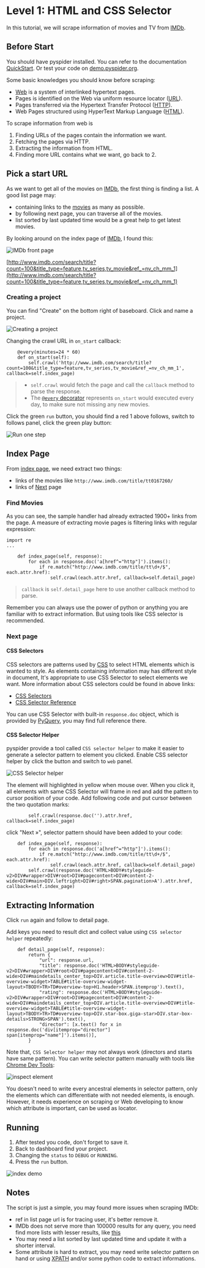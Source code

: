 Level 1: HTML and CSS Selector
==============================

In this tutorial, we will scrape information of movies and TV from [IMDb].


Before Start
------------

You should have pyspider installed. You can refer to the documentation [QuickStart](QuickStart). Or test your code on [demo.pyspider.org](http://demo.pyspider.org).

Some basic knowledges you should know before scraping:

* [Web][WWW] is a system of interlinked hypertext pages.
* Pages is identified on the Web via uniform resource locator ([URL]).
* Pages transferred via the Hypertext Transfer Protocol ([HTTP]).
* Web Pages structured using HyperText Markup Language ([HTML]).

To scrape information from web is

1. Finding URLs of the pages contain the information we want.
2. Fetching the pages via HTTP.
3. Extracting the information from HTML.
4. Finding more URL contains what we want, go back to 2.


Pick a start URL
----------------

As we want to get all of the movies on [IMDb], the first thing is finding a list.  A good list page may:

* containing links to the [movies](http://www.imdb.com/title/tt0167260/) as many as possible.
* by following next page, you can traverse all of the movies. 
* list sorted by last updated time would be a great help to get latest movies.

By looking around on the index page of [IMDb], I found this:

![IMDb front page](imgs/tutorial_imdb_front.png)

[http://www.imdb.com/search/title?count=100&title_type=feature,tv_series,tv_movie&ref_=nv_ch_mm_1](http://www.imdb.com/search/title?count=100&title_type=feature,tv_series,tv_movie&ref_=nv_ch_mm_1)

### Creating a project

You can find "Create" on the bottom right of baseboard. Click and name a project.

![Creating a project](imgs/creating_a_project.png)

Changing the crawl URL in `on_start` callback:

```
    @every(minutes=24 * 60)
    def on_start(self):
        self.crawl('http://www.imdb.com/search/title?count=100&title_type=feature,tv_series,tv_movie&ref_=nv_ch_mm_1', callback=self.index_page)
```

> * `self.crawl` would fetch the page and call the `callback` method to parse the response.  
> * The [`@every` decorator](http://docs.pyspider.org/en/latest/apis/@every/) represents `on_start` would executed every day, to make sure not missing any new movies.

Click the green `run` button, you should find a red 1 above follows, switch to follows panel, click the green play button:

![Run one step](imgs/run_one_step.png)

Index Page
----------

From [index page](http://www.imdb.com/search/title?count=100&title_type=feature,tv_series,tv_movie&ref_=nv_ch_mm_1), we need extract two things:

* links of the movies like `http://www.imdb.com/title/tt0167260/`
* links of [Next](http://www.imdb.com/search/title?count=100&ref_=nv_ch_mm_1&start=101&title_type=feature,tv_series,tv_movie) page

### Find Movies

As you can see, the sample handler had already extracted 1900+ links from the page. A measure of extracting movie pages is filtering links with regular expression:

```
import re
...

    def index_page(self, response):
        for each in response.doc('a[href^="http"]').items():
            if re.match("http://www.imdb.com/title/tt\d+/$", each.attr.href):
                self.crawl(each.attr.href, callback=self.detail_page)
```

> `callback` is `self.detail_page` here to use another callback method to parse.

Remember you can always use the power of python or anything you are familiar with to extract information. But using tools like CSS selector is recommended.

### Next page

#### CSS Selectors

CSS selectors are patterns used by [CSS] to select HTML elements which is wanted to style. As elements containing information may has different style in document, It's appropriate to use CSS Selector to select elements we want. More information about CSS selectors could be found in above links:

* [CSS Selectors](http://www.w3schools.com/css/css_selectors.asp)
* [CSS Selector Reference](http://www.w3schools.com/cssref/css_selectors.asp)

You can use CSS Selector with built-in `response.doc` object, which is provided by [PyQuery], you may find full reference there.

#### CSS Selector Helper

pyspider provide a tool called `CSS selector helper` to make it easier to generate a selector pattern to element you clicked. Enable CSS selector helper by click the button and switch to `web` panel.

![CSS Selector helper](imgs/css_selector_helper.png)

The element will highlighted in yellow when mouse over. When you click it, all elements with same CSS Selector will frame in red and add the pattern to cursor position of your code. Add following code and put cursor between the two quotation marks:

```
        self.crawl(response.doc('').attr.href, callback=self.index_page)
```

click "Next »", selector pattern should have been added to your code:

```
    def index_page(self, response):
        for each in response.doc('a[href^="http"]').items():
            if re.match("http://www.imdb.com/title/tt\d+/$", each.attr.href):
                self.crawl(each.attr.href, callback=self.detail_page)
        self.crawl(response.doc('HTML>BODY#styleguide-v2>DIV#wrapper>DIV#root>DIV#pagecontent>DIV#content-2-wide>DIV#main>DIV.leftright>DIV#right>SPAN.pagination>A').attr.href, callback=self.index_page)
```

Extracting Information
----------------------

Click `run` again and follow to detail page.

Add keys you need to result dict and collect value using `CSS selector helper` repeatedly:

```
    def detail_page(self, response):
        return {
            "url": response.url,
            "title": response.doc('HTML>BODY#styleguide-v2>DIV#wrapper>DIV#root>DIV#pagecontent>DIV#content-2-wide>DIV#maindetails_center_top>DIV.article.title-overview>DIV#title-overview-widget>TABLE#title-overview-widget-layout>TBODY>TR>TD#overview-top>H1.header>SPAN.itemprop').text(),
            "rating": response.doc('HTML>BODY#styleguide-v2>DIV#wrapper>DIV#root>DIV#pagecontent>DIV#content-2-wide>DIV#maindetails_center_top>DIV.article.title-overview>DIV#title-overview-widget>TABLE#title-overview-widget-layout>TBODY>TR>TD#overview-top>DIV.star-box.giga-star>DIV.star-box-details>STRONG>SPAN').text(),
            "director": [x.text() for x in response.doc('div[itemprop="director"] span[itemprop="name"]').items()],
        }
```

Note that, `CSS Selector helper` may not always work (directors and starts have same pattern). You can write selector pattern manually with tools like [Chrome Dev Tools](https://developer.chrome.com/devtools):

![inspect element](imgs/inspect_element.png)

You doesn't need to write every ancestral elements in selector pattern, only the elements which can differentiate with not needed elements, is enough. However, it needs experience on scraping or Web developing to know which attribute is important, can be used as locator.

Running
-------

1. After tested you code, don't forget to save it.
2. Back to dashboard find your project.
3. Changing the `status` to `DEBUG` or `RUNNING`.
4. Press the `run` button. 

![index demo](imgs/index_page.png)

Notes
-----

The script is just a simple, you may found more issues when scraping IMDb:

* ref in list page url is for tracing user, it's better remove it.
* IMDb does not serve more than 100000 results for any query, you need find more lists with lesser results, like [this](http://www.imdb.com/search/title?genres=action&title_type=feature&sort=moviemeter,asc)
* You may need a list sorted by last updated time and update it with a shorter interval.
* Some attribute is hard to extract, you may need write selector pattern on hand or using [XPATH](http://www.w3schools.com/xpath/xpath_syntax.asp) and/or some python code to extract informations.

[IMDb]:          http://www.imdb.com/
[WWW]:           http://en.wikipedia.org/wiki/World_Wide_Web
[HTTP]:          http://en.wikipedia.org/wiki/Hypertext_Transfer_Protocol
[HTML]:          http://en.wikipedia.org/wiki/HTML
[URL]:           http://en.wikipedia.org/wiki/Uniform_resource_locator
[CSS]:           https://developer.mozilla.org/en-US/docs/Web/Guide/CSS/Getting_Started/What_is_CSS
[PyQuery]:       https://pythonhosted.org/pyquery/

